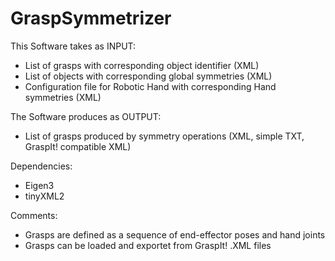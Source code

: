 GraspSymmetrizer
================

This Software takes as INPUT:

* List of grasps with corresponding object identifier (XML)
* List of objects with corresponding global symmetries (XML)
* Configuration file for Robotic Hand with corresponding Hand symmetries (XML)

The Software produces as OUTPUT:

* List of grasps produced by symmetry operations (XML, simple TXT, GraspIt! compatible XML)

Dependencies:

* Eigen3
* tinyXML2

Comments:

* Grasps are defined as a sequence of end-effector poses and hand joints
* Grasps can be loaded and exportet from GraspIt! .XML files
   
